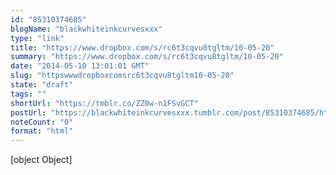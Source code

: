 ```yaml
---
id: "85310374685"
blogName: "blackwhiteinkcurvesxxx"
type: "link"
title: "https://www.dropbox.com/s/rc6t3cqvu8tgltm/10-05-20"
summary: "https://www.dropbox.com/s/rc6t3cqvu8tgltm/10-05-20"
date: "2014-05-10 13:01:01 GMT"
slug: "httpswwwdropboxcomsrc6t3cqvu8tgltm10-05-20"
state: "draft"
tags: ""
shortUrl: "https://tmblr.co/ZZ0w-n1FSvGCT"
postUrl: "https://blackwhiteinkcurvesxxx.tumblr.com/post/85310374685/httpswwwdropboxcomsrc6t3cqvu8tgltm10-05-20"
noteCount: "0"
format: "html"
---
```


[object Object]